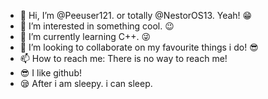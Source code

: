 - 👋 Hi, I’m @Peeuser121. or totally @NestorOS13. Yeah! 😁
- 👀 I’m interested in something cool. 😉
- 🌱 I’m currently learning C++. 😜
- 💞️ I’m looking to collaborate on my favourite things i do! 😎
- 📫 How to reach me: There is no way to reach me!
- 😎 I like github!
- 😪 After i am sleepy. i can sleep.
